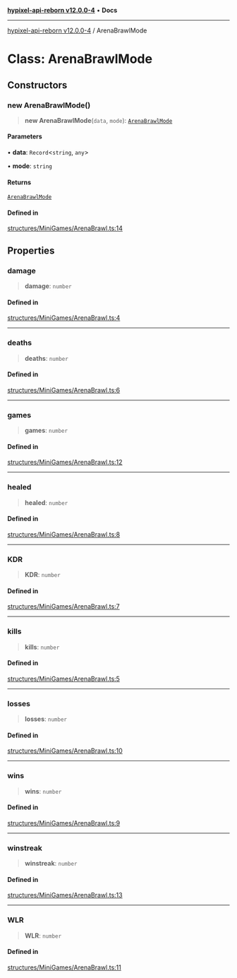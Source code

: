 [**hypixel-api-reborn v12.0.0-4**](../README.md) • **Docs**

***

[hypixel-api-reborn v12.0.0-4](../globals.md) / ArenaBrawlMode

# Class: ArenaBrawlMode

## Constructors

### new ArenaBrawlMode()

> **new ArenaBrawlMode**(`data`, `mode`): [`ArenaBrawlMode`](ArenaBrawlMode.md)

#### Parameters

• **data**: `Record`\<`string`, `any`\>

• **mode**: `string`

#### Returns

[`ArenaBrawlMode`](ArenaBrawlMode.md)

#### Defined in

[structures/MiniGames/ArenaBrawl.ts:14](https://github.com/Kathund/REBORN-docs-TEST/blob/1c14a4fa83649d1c26475bdd62d394bf5095b016/src/structures/MiniGames/ArenaBrawl.ts#L14)

## Properties

### damage

> **damage**: `number`

#### Defined in

[structures/MiniGames/ArenaBrawl.ts:4](https://github.com/Kathund/REBORN-docs-TEST/blob/1c14a4fa83649d1c26475bdd62d394bf5095b016/src/structures/MiniGames/ArenaBrawl.ts#L4)

***

### deaths

> **deaths**: `number`

#### Defined in

[structures/MiniGames/ArenaBrawl.ts:6](https://github.com/Kathund/REBORN-docs-TEST/blob/1c14a4fa83649d1c26475bdd62d394bf5095b016/src/structures/MiniGames/ArenaBrawl.ts#L6)

***

### games

> **games**: `number`

#### Defined in

[structures/MiniGames/ArenaBrawl.ts:12](https://github.com/Kathund/REBORN-docs-TEST/blob/1c14a4fa83649d1c26475bdd62d394bf5095b016/src/structures/MiniGames/ArenaBrawl.ts#L12)

***

### healed

> **healed**: `number`

#### Defined in

[structures/MiniGames/ArenaBrawl.ts:8](https://github.com/Kathund/REBORN-docs-TEST/blob/1c14a4fa83649d1c26475bdd62d394bf5095b016/src/structures/MiniGames/ArenaBrawl.ts#L8)

***

### KDR

> **KDR**: `number`

#### Defined in

[structures/MiniGames/ArenaBrawl.ts:7](https://github.com/Kathund/REBORN-docs-TEST/blob/1c14a4fa83649d1c26475bdd62d394bf5095b016/src/structures/MiniGames/ArenaBrawl.ts#L7)

***

### kills

> **kills**: `number`

#### Defined in

[structures/MiniGames/ArenaBrawl.ts:5](https://github.com/Kathund/REBORN-docs-TEST/blob/1c14a4fa83649d1c26475bdd62d394bf5095b016/src/structures/MiniGames/ArenaBrawl.ts#L5)

***

### losses

> **losses**: `number`

#### Defined in

[structures/MiniGames/ArenaBrawl.ts:10](https://github.com/Kathund/REBORN-docs-TEST/blob/1c14a4fa83649d1c26475bdd62d394bf5095b016/src/structures/MiniGames/ArenaBrawl.ts#L10)

***

### wins

> **wins**: `number`

#### Defined in

[structures/MiniGames/ArenaBrawl.ts:9](https://github.com/Kathund/REBORN-docs-TEST/blob/1c14a4fa83649d1c26475bdd62d394bf5095b016/src/structures/MiniGames/ArenaBrawl.ts#L9)

***

### winstreak

> **winstreak**: `number`

#### Defined in

[structures/MiniGames/ArenaBrawl.ts:13](https://github.com/Kathund/REBORN-docs-TEST/blob/1c14a4fa83649d1c26475bdd62d394bf5095b016/src/structures/MiniGames/ArenaBrawl.ts#L13)

***

### WLR

> **WLR**: `number`

#### Defined in

[structures/MiniGames/ArenaBrawl.ts:11](https://github.com/Kathund/REBORN-docs-TEST/blob/1c14a4fa83649d1c26475bdd62d394bf5095b016/src/structures/MiniGames/ArenaBrawl.ts#L11)
